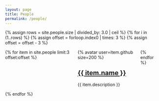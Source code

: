 ```yaml
---
layout: page
title: People
permalink: /people/
---
```


{% assign rows = site.people.size | divided_by: 3.0 | ceil %}
{% for i in (1..rows) %}
  {% assign offset = forloop.index0 | times: 3 %}
  {% assign offset = offset - 3 %}
  <div class="columns">
    {% for item in site.people limit:3 offset:offset %}
    <div class="column is-one-third has-text-centered person">
      <div class="profile">
        {% avatar user=item.github size=200 %}
        <h2 class="title"><a href="{{ item.url }}">{{ item.name }}</a></h2>
        <p class="subtitle">{{ item.description }}</p>    
      </div>
      </div>
    {% endfor %}
  </div>
{% endfor %}
